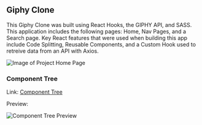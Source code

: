 ## Giphy Clone

This Giphy Clone was built using React Hooks, the GIPHY API, and SASS. This application includes the following pages: Home, Nav Pages, and a Search page. Key React features that were used when building this app include Code Splitting, Reusable Components, and a Custom Hook used to retreive data from an API with Axios.

![Image of Project Home Page](https://i.ibb.co/zND8cFh/Screen-Shot-2020-10-16-at-2-10-40-PM.png)

### Component Tree

Link: [Component Tree](https://app.diagrams.net/#G13BROVWobErLl29by_B5SP98B3y4Zh0BG)

Preview: 

![Component Tree Preview](https://i.ibb.co/BG9QW5g/Screenshot-5.png)
